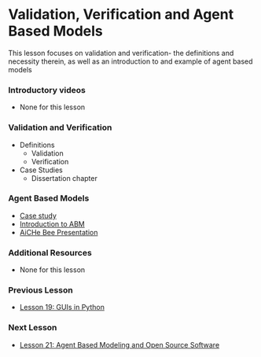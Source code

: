 # **Validation, Verification and Agent Based Models**
This lesson focuses on validation and verification- the definitions and necessity therein, as well as an introduction to and example of agent based models

### **Introductory videos**
 * None for this lesson

### **Validation and Verification**
  * Definitions
    * Validation
    * Verification
  * Case Studies
    * Dissertation chapter
### **Agent Based Models**
* [Case study](https://github.com/ashleefv/BeeNestABM)
* [Introduction to ABM](https://github.com/ashleefv/ApplNumComp/blob/master/Intro%20to%20ABM.pdf)
* [AiCHe Bee Presentation](https://github.com/ashleefv/ApplNumComp/blob/master/AIChE%20Bee%20pres%20ANFV.pdf)
### **Additional Resources**
* None for this lesson

### **Previous Lesson**
 * [Lesson 19: GUIs in Python](/L19:%20GUIs%20in%20Python.md)
### **Next Lesson**
 * [Lesson 21: Agent Based Modeling and Open Source Software](/L21:%20Agent%20Based%20Modeling%20and%20Open%20Source%20Software.md)
